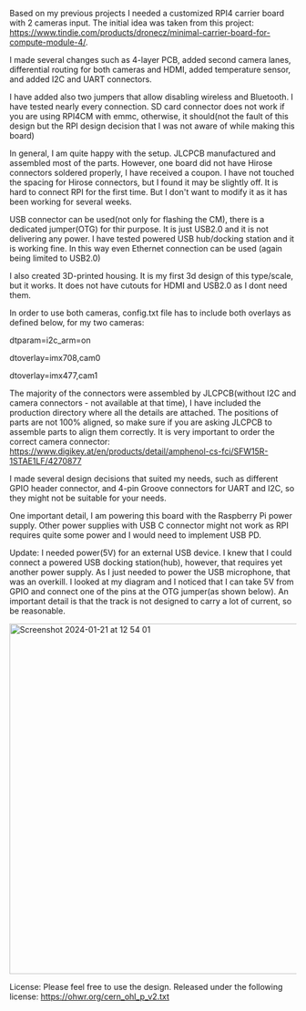 Based on my previous projects I needed a customized RPI4 carrier board with 2 cameras input. The initial idea was taken from this project: https://www.tindie.com/products/dronecz/minimal-carrier-board-for-compute-module-4/.

I made several changes such as 4-layer PCB, added second camera lanes, differential routing for both cameras and HDMI, added temperature sensor, and added I2C and UART connectors.

I have added also two jumpers that allow disabling wireless and Bluetooth. I have tested nearly every connection. SD card connector does not work if you are using RPI4CM with emmc, otherwise, it should(not the fault of this design but the RPI design decision that I was not aware of while making this board)

In general, I am quite happy with the setup. JLCPCB manufactured and assembled most of the parts. However, one board did not have Hirose connectors soldered properly, I have received a coupon. I have not touched the spacing for Hirose connectors, but I found it may be slightly off. It is hard to connect RPI for the first time. But I don't want to modify it as it has been working for several weeks.

USB connector can be used(not only for flashing the CM), there is a dedicated jumper(OTG) for thir purpose. It is just USB2.0 and it is not delivering any power. I have tested powered USB hub/docking station and it is working fine. In this way even Ethernet connection can be used (again being limited to USB2.0)

I also created 3D-printed housing. It is my first 3d design of this type/scale, but it works. It does not have cutouts for HDMI and USB2.0 as I dont need them.

In order to use both cameras, config.txt file has to include both overlays as defined below, for my two cameras:

dtparam=i2c_arm=on

dtoverlay=imx708,cam0

dtoverlay=imx477,cam1

The majority of the connectors were assembled by JLCPCB(without I2C and camera connectors - not available at that time), I have included the production directory where all the details are attached. The positions of parts are not 100% aligned, so make sure if you are asking JLCPCB to assemble parts to align them correctly. It is very important to order the correct camera connector: https://www.digikey.at/en/products/detail/amphenol-cs-fci/SFW15R-1STAE1LF/4270877

I made several design decisions that suited my needs, such as different GPIO header connector, and 4-pin Groove connectors for UART and I2C, so they might not be suitable for your needs.

One important detail, I am powering this board with the Raspberry Pi power supply. Other power supplies with USB C connector might not work as RPI requires quite some power and I would need to implement USB PD.

Update:
I needed power(5V) for an external USB device. I knew that I could connect a powered USB docking station(hub), however, that requires yet another power supply. As I just needed to power the USB microphone, that was an overkill. I looked at my diagram and I noticed that I can take 5V from GPIO and connect one of the pins at the OTG jumper(as shown below). An important detail is that the track is not designed to carry a lot of current, so be reasonable. 

<img width="615" alt="Screenshot 2024-01-21 at 12 54 01" src="https://github.com/RobertLukan/rpi-cm4-custom-board/assets/15019985/78a3a4ae-f855-410a-9d0c-685198d1b0c8">


License:
Please feel free to use the design. Released under the following license: 
https://ohwr.org/cern_ohl_p_v2.txt

